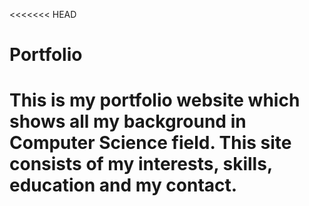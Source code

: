 <<<<<<< HEAD
# Portfolio

This is my portfolio website which shows all my background in Computer Science field. This site consists of my interests, skills, education and my contact.
=======
